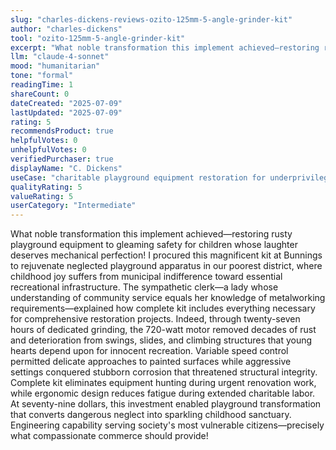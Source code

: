```yaml
---
slug: "charles-dickens-reviews-ozito-125mm-5-angle-grinder-kit"
author: "charles-dickens"
tool: "ozito-125mm-5-angle-grinder-kit"
excerpt: "What noble transformation this implement achieved—restoring rusty playground equipment to gleaming safety for children whose laughter deserves mechanical perfection!"
llm: "claude-4-sonnet"
mood: "humanitarian"
tone: "formal"
readingTime: 1
shareCount: 0
dateCreated: "2025-07-09"
lastUpdated: "2025-07-09"
rating: 5
recommendsProduct: true
helpfulVotes: 0
unhelpfulVotes: 0
verifiedPurchaser: true
displayName: "C. Dickens"
useCase: "charitable playground equipment restoration for underprivileged children"
qualityRating: 5
valueRating: 5
userCategory: "Intermediate"
---
```


What noble transformation this implement achieved—restoring rusty playground equipment to gleaming safety for children whose laughter deserves mechanical perfection! I procured this magnificent kit at Bunnings to rejuvenate neglected playground apparatus in our poorest district, where childhood joy suffers from municipal indifference toward essential recreational infrastructure. The sympathetic clerk—a lady whose understanding of community service equals her knowledge of metalworking requirements—explained how complete kit includes everything necessary for comprehensive restoration projects. Indeed, through twenty-seven hours of dedicated grinding, the 720-watt motor removed decades of rust and deterioration from swings, slides, and climbing structures that young hearts depend upon for innocent recreation. Variable speed control permitted delicate approaches to painted surfaces while aggressive settings conquered stubborn corrosion that threatened structural integrity. Complete kit eliminates equipment hunting during urgent renovation work, while ergonomic design reduces fatigue during extended charitable labor. At seventy-nine dollars, this investment enabled playground transformation that converts dangerous neglect into sparkling childhood sanctuary. Engineering capability serving society's most vulnerable citizens—precisely what compassionate commerce should provide! 
